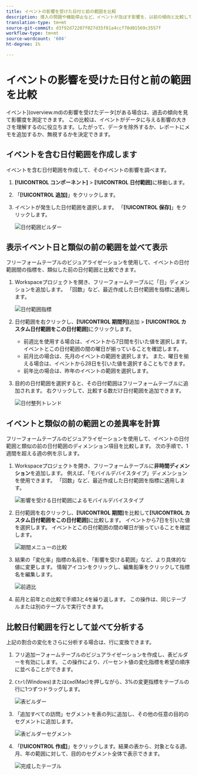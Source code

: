 ```yaml
---
title: イベントの影響を受けた日付と前の範囲を比較
description: 導入の問題や機能停止など、イベントが及ぼす影響を、以前の傾向と比較して説明します。
translation-type: tm+mt
source-git-commit: d3f92d72207f027d35f81a4ccf70d01569c3557f
workflow-type: tm+mt
source-wordcount: '604'
ht-degree: 1%

---
```



# イベントの影響を受けた日付と前の範囲を比較

イベント](overview.md)の影響を受けたデータ[がある場合は、過去の傾向を見て影響度を測定できます。 この比較は、イベントがデータに与える影響の大きさを理解するのに役立ちます。したがって、データを除外するか、レポートにメモを追加するか、無視するかを決定できます。

## イベントを含む日付範囲を作成します

イベントを含む日付範囲を作成して、そのイベントの影響を調べます。

1. **[!UICONTROL コンポーネント]** > **[!UICONTROL 日付範囲]**&#x200B;に移動します。
2. 「**[!UICONTROL 追加]**」をクリックします。
3. イベントが発生した日付範囲を選択します。 「**[!UICONTROL 保存]**」をクリックします。

   ![日付範囲ビルダー](assets/date_range_builder.png)

## 表示イベント日と類似の前の範囲を並べて表示

フリーフォームテーブルのビジュアライゼーションを使用して、イベントの日付範囲間の指標を、類似した前の日付範囲と比較できます。

1. Workspaceプロジェクトを開き、フリーフォームテーブルに「日」ディメンションを追加します。 「回数」など、最近作成した日付範囲を指標に適用します。

   ![日付範囲指標](assets/date_range_metric.png)

2. 日付範囲を右クリックし、**[!UICONTROL 期間列]**&#x200B;追加 > **[!UICONTROL カスタム日付範囲をこの日付範囲]**&#x200B;にクリックします。
   * 前週比を使用する場合は、イベントから7日間を引いた値を選択します。 イベントとこの日付範囲の間の曜日が揃っていることを確認します。
   * 前月比の場合は、先月のイベントの範囲を選択します。 また、曜日を揃える場合は、イベントから28日を引いた値を選択することもできます。
   * 前年比の場合は、昨年のイベントの範囲を選択します。
3. 目的の日付範囲を選択すると、その日付範囲はフリーフォームテーブルに追加されます。 右クリックして、比較する数だけ日付範囲を追加できます。

   ![日付整列トレンド](assets/date_aligned_trends.png)

## イベントと類似の前の範囲との差異率を計算

フリーフォームテーブルのビジュアライゼーションを使用して、イベントの日付範囲と類似の前の日付範囲のディメンション項目を比較します。 次の手順で、1週間を超える週の例を示します。

1. Workspaceプロジェクトを開き、フリーフォームテーブルに&#x200B;**非時間ディメンション**&#x200B;を追加します。 例えば、「モバイルデバイスタイプ」ディメンションを使用できます。 「回数」など、最近作成した日付範囲を指標に適用します。

   ![影響を受ける日付範囲によるモバイルデバイスタイプ](assets/mobile_device_type.png)

2. 日付範囲を右クリックし、**[!UICONTROL 期間]**&#x200B;を比較して&#x200B;**[!UICONTROL カスタム日付範囲をこの日付範囲]**&#x200B;に比較します。 イベントから7日を引いた値を選択します。 イベントとこの日付範囲の間の曜日が揃っていることを確認します。

   ![期間メニューの比較](assets/compare_time_custom.png)

3. 結果の「変化率」指標の名前を、「影響を受ける範囲」など、より具体的な値に変更します。 情報アイコンをクリックし、編集鉛筆をクリックして指標名を編集します。

   ![前週比](assets/wow_affected_range.png)

4. 前月と前年との比較で手順3と4を繰り返します。 この操作は、同じテーブルまたは別のテーブルで実行できます。

## 比較日付範囲を行として並べて分析する

上記の割合の変化をさらに分析する場合は、行に変換できます。

1. フリ追加ーフォームテーブルのビジュアライゼーションを作成し、表ビルダーを有効にします。 この操作により、パーセント値の変化指標を希望の順序に並べることができます。
2. `Ctrl`(Windows)または`Cmd`(Mac)を押しながら、3%の変更指標をテーブルの行に1つずつドラッグします。

   ![表ビルダー](assets/table_builder.png)

3. 「追加すべての訪問」セグメントを表の列に追加し、その他の任意の目的のセグメントに追加します。

   ![表ビルダーセグメント](assets/table_builder_segments.png)

4. 「**[!UICONTROL 作成]**」をクリックします。結果の表から、対象となる週、月、年の範囲に対して、目的のセグメント全体で表示できます。

   ![完成したテーブル](assets/table_builder_finished.png)
